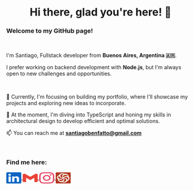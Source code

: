 <h1 align="center">Hi there, glad you're here! 👋</h1>

<h3 align="left">Welcome to my GitHub page!</h3>
<br>
<p>I'm Santiago, Fullstack developer from <b>Buenos Aires, Argentina 🇦🇷</b>.</p>
<p>I prefer working on backend development with <b>Node.js</b>, but I'm always open to new challenges and opportunities.</p>
<br>

🔭 Currently, I'm focusing on building my portfolio, where I'll showcase my projects and exploring new ideas to incorporate.

🌱 At the moment, I'm diving into TypeScript and honing my skills in architectural design to develop efficient and optimal solutions.

📫 You can reach me at <a href="mailto:santiagobenfatto@gmail.com"><b>santiagobenfatto@gmail.com</b></a>

<br>

<h3>Find me here:</h3>
<p align="left">
<a href="https://www.linkedin.com/in/santiagobenfatto" target="_blank" rel="noopener noreferrer">
  <img src="https://raw.githubusercontent.com/santiagobenfatto/profile-resources/main/linkedin.svg" alt="LinkedIn Santiago Benfatto" width="40" height="30" align="center"/>
</a>
<a href="mailto:santiagobenfatto@gmail.com">
  <img src="https://raw.githubusercontent.com/santiagobenfatto/profile-resources/main/gmail.svg" alt="Gmail Santiago Benfatto" width="40" height="30" align="center"/>
</a>
<a href="https://www.instagram.com/_santu92" target="_blank" rel="noopener noreferrer">
  <img src="https://raw.githubusercontent.com/santiagobenfatto/profile-resources/main/instagram.svg" alt="Instagram Santiago Benfatto" width="40" height="30" align="center"/>
</a>
<a href="https://www.codewars.com/users/santiagobenfatto" target="_blank" rel="noopener noreferrer">
  <img src="https://raw.githubusercontent.com/santiagobenfatto/profile-resources/main/codewars.svg" alt="Codewars Santiago Benfatto" width="40" height="30" align="center"/>
</a>
</p>
